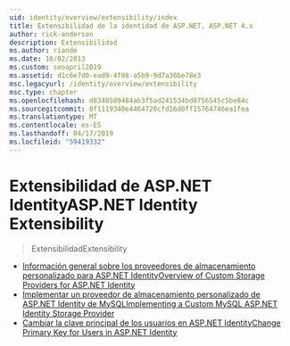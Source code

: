 ```yaml
---
uid: identity/overview/extensibility/index
title: Extensibilidad de la identidad de ASP.NET, ASP.NET 4.x
author: rick-anderson
description: Extensibilidad
ms.author: riande
ms.date: 10/02/2013
ms.custom: seoapril2019
ms.assetid: d1c6e7d0-ead9-4f08-a5b9-9d7a30be78e3
msc.legacyurl: /identity/overview/extensibility
msc.type: chapter
ms.openlocfilehash: d8340509484ab3f5ad241534bd0756545c5be84c
ms.sourcegitcommit: 0f1119340e4464720cfd16d0ff15764746ea1fea
ms.translationtype: MT
ms.contentlocale: es-ES
ms.lasthandoff: 04/17/2019
ms.locfileid: "59419332"
---
```

# <a name="aspnet-identity-extensibility"></a><span data-ttu-id="94945-103">Extensibilidad de ASP.NET Identity</span><span class="sxs-lookup"><span data-stu-id="94945-103">ASP.NET Identity Extensibility</span></span>

> <span data-ttu-id="94945-104">Extensibilidad</span><span class="sxs-lookup"><span data-stu-id="94945-104">Extensibility</span></span>


- [<span data-ttu-id="94945-105">Información general sobre los proveedores de almacenamiento personalizado para ASP.NET Identity</span><span class="sxs-lookup"><span data-stu-id="94945-105">Overview of Custom Storage Providers for ASP.NET Identity</span></span>](overview-of-custom-storage-providers-for-aspnet-identity.md)
- [<span data-ttu-id="94945-106">Implementar un proveedor de almacenamiento personalizado de ASP.NET Identity de MySQL</span><span class="sxs-lookup"><span data-stu-id="94945-106">Implementing a Custom MySQL ASP.NET Identity Storage Provider</span></span>](implementing-a-custom-mysql-aspnet-identity-storage-provider.md)
- [<span data-ttu-id="94945-107">Cambiar la clave principal de los usuarios en ASP.NET Identity</span><span class="sxs-lookup"><span data-stu-id="94945-107">Change Primary Key for Users in ASP.NET Identity</span></span>](change-primary-key-for-users-in-aspnet-identity.md)
